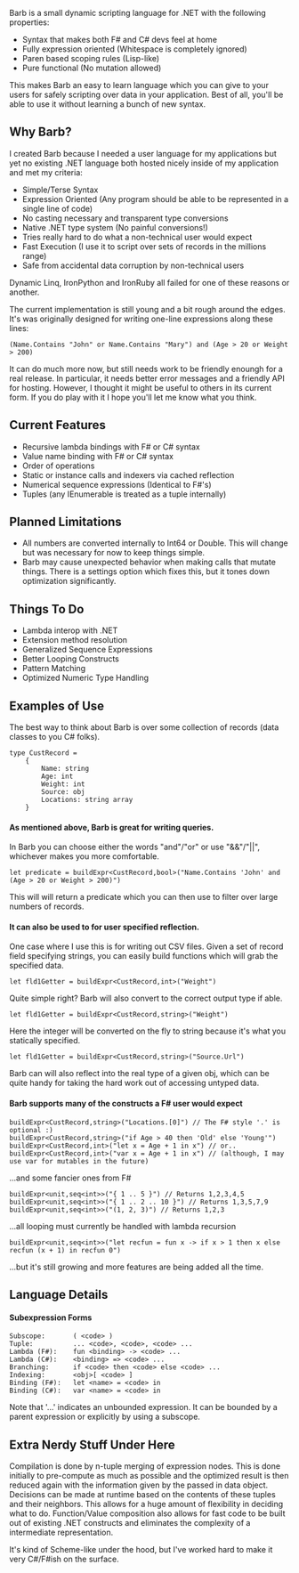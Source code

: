 Barb is a small dynamic scripting language for .NET with the following properties:

- Syntax that makes both F# and C# devs feel at home
- Fully expression oriented (Whitespace is completely ignored)
- Paren based scoping rules (Lisp-like)
- Pure functional (No mutation allowed)

This makes Barb an easy to learn language which you can give to your users for safely scripting over data in your application.  Best of all, you'll be able to use it without learning a bunch of new syntax.


Why Barb?
---------

I created Barb because I needed a user language for my applications but yet no existing .NET language both hosted nicely inside of my application and met my criteria:

- Simple/Terse Syntax
- Expression Oriented (Any program should be able to be represented in a single line of code)
- No casting necessary and transparent type conversions
- Native .NET type system (No painful conversions!)
- Tries really hard to do what a non-technical user would expect
- Fast Execution (I use it to script over sets of records in the millions range)
- Safe from accidental data corruption by non-technical users

Dynamic Linq, IronPython and IronRuby all failed for one of these reasons or another.

The current implementation is still young and a bit rough around the edges. It's was originally designed for writing one-line expressions along these lines:

	(Name.Contains "John" or Name.Contains "Mary") and (Age > 20 or Weight > 200)

It can do much more now, but still needs work to be friendly enoungh for a real release. In particular, it needs better error messages and a friendly API for hosting. However, I thought it might be useful to others in its current form.  If you do play with it I hope you'll let me know what you think.


Current Features <a id="features" />
----------------

- Recursive lambda bindings with F# or C# syntax
- Value name binding with F# or C# syntax
- Order of operations 
- Static or instance calls and indexers via cached reflection
- Numerical sequence expressions (Identical to F#'s)
- Tuples (any IEnumerable is treated as a tuple internally)


Planned Limitations <a id="limitations" />
-------------------

- All numbers are converted internally to Int64 or Double.  This will change but was necessary for now to keep things simple.
- Barb may cause unexpected behavior when making calls that mutate things.  There is a settings option which fixes this, but it tones down optimization significantly.


Things To Do <a id="todo" />
------------

- Lambda interop with .NET
- Extension method resolution
- Generalized Sequence Expressions
- Better Looping Constructs
- Pattern Matching
- Optimized Numeric Type Handling


Examples of Use <a id="examples" />
---------------

The best way to think about Barb is over some collection of records (data classes to you C# folks).

	type CustRecord =
		{
			Name: string
			Age: int
			Weight: int
			Source: obj
			Locations: string array
		}

#### As mentioned above, Barb is great for writing queries. ####

In Barb you can choose either the words "and"/"or" or use "&&"/"||", whichever makes you more comfortable.

	let predicate = buildExpr<CustRecord,bool>("Name.Contains 'John' and (Age > 20 or Weight > 200)")

This will will return a predicate which you can then use to filter over large numbers of records.

#### It can also be used to for user specified reflection. ####

One case where I use this is for writing out CSV files. Given a set of record field specifying strings, you can easily build functions which will grab the specified data.  
 
	let fld1Getter = buildExpr<CustRecord,int>("Weight") 

Quite simple right? Barb will also convert to the correct output type if able.
 
	let fld1Getter = buildExpr<CustRecord,string>("Weight") 

Here the integer will be converted on the fly to string because it's what you statically specified.
 
	let fld1Getter = buildExpr<CustRecord,string>("Source.Url")

Barb can will also reflect into the real type of a given obj, which can be quite handy for taking the hard work out of accessing untyped data.


#### Barb supports many of the constructs a F# user would expect ####

	buildExpr<CustRecord,string>("Locations.[0]") // The F# style '.' is optional :)
	buildExpr<CustRecord,string>("if Age > 40 then 'Old' else 'Young'")
	buildExpr<CustRecord,int>("let x = Age + 1 in x") // or..
	buildExpr<CustRecord,int>("var x = Age + 1 in x") // (although, I may use var for mutables in the future)

...and some fancier ones from F#

	buildExpr<unit,seq<int>>("{ 1 .. 5 }") // Returns 1,2,3,4,5
	buildExpr<unit,seq<int>>("{ 1 .. 2 .. 10 }") // Returns 1,3,5,7,9
	buildExpr<unit,seq<int>>("(1, 2, 3)") // Returns 1,2,3

...all looping must currently be handled with lambda recursion

	buildExpr<unit,seq<int>>("let recfun = fun x -> if x > 1 then x else recfun (x + 1) in recfun 0") 

...but it's still growing and more features are being added all the time.

Language Details <a id="details" />
----------------

#### Subexpression Forms ####
	
	Subscope: 		( <code> )
	Tuple: 			... <code>, <code>, <code> ...
	Lambda (F#): 	fun <binding> -> <code> ...
	Lambda (C#): 	<binding> => <code> ...
	Branching:		if <code> then <code> else <code> ...
	Indexing:		<obj>[ <code> ]
	Binding (F#):	let <name> = <code> in
	Binding (C#):	var <name> = <code> in

Note that '...' indicates an unbounded expression.  It can be bounded by a parent expression or explicitly by using a subscope.

Extra Nerdy Stuff Under Here <a id="nerdy" />
----------------------------

Compilation is done by n-tuple merging of expression nodes.  This is done initially to pre-compute as much as possible and the optimized result is then reduced again with the information given by the passed in data object.  Decisions can be made at runtime based on the contents of these tuples and their neighbors.  This allows for a huge amount of flexibility in deciding what to do.  Function/Value composition also allows for fast code to be built out of existing .NET constructs and eliminates the complexity of a intermediate representation.

It's kind of Scheme-like under the hood, but I've worked hard to make it very C#/F#ish on the surface.
